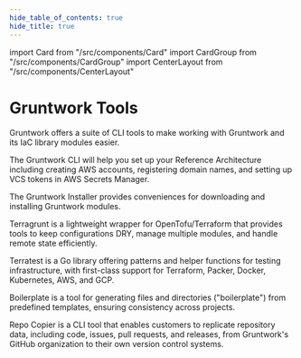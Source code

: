 ```yaml
---
hide_table_of_contents: true
hide_title: true
---
```


import Card from "/src/components/Card"
import CardGroup from "/src/components/CardGroup"
import CenterLayout from "/src/components/CenterLayout"

<CenterLayout>

# Gruntwork Tools

Gruntwork offers a suite of CLI tools to make working with Gruntwork and its IaC library modules easier.

<CardGroup cols={2}>

<Card
  title="Gruntwork CLI"
  href="https://github.com/gruntwork-io/gruntwork">
The Gruntwork CLI will help you set up your Reference Architecture including creating AWS accounts, registering domain names, and setting up VCS tokens in AWS Secrets Manager.
</Card>

<Card
  title="Gruntwork Installer"
  href="https://github.com/gruntwork-io/gruntwork-installer">
The Gruntwork Installer provides conveniences for downloading and installing Gruntwork modules.
</Card>

<Card
  title="Terragrunt"
  href="https://terragrunt.gruntwork.io">
Terragrunt is a lightweight wrapper for OpenTofu/Terraform that provides tools to keep configurations DRY, manage multiple modules, and handle remote state efficiently.
</Card>

<Card
  title="Terratest"
  href="https://terratest.gruntwork.io">
Terratest is a Go library offering patterns and helper functions for testing infrastructure, with first-class support for Terraform, Packer, Docker, Kubernetes, AWS, and GCP. 
</Card>

<Card
  title="Boilerplate"
  href="https://github.com/gruntwork-io/boilerplate"> 
Boilerplate is a tool for generating files and directories ("boilerplate") from predefined templates, ensuring consistency across projects.
</Card>

<Card
  title="Repo Copier"
  href="https://github.com/gruntwork-io/repo-copier"
  tag="enterprise"> 
Repo Copier is a CLI tool that enables customers to replicate repository data, including code, issues, pull requests, and releases, from Gruntwork's GitHub organization to their own version control systems.
</Card>

</CardGroup>

</CenterLayout>


<!-- ##DOCS-SOURCER-START
{
  "sourcePlugin": "local-copier",
  "hash": "9163aa4a6f27ddea984ff8f78e22e44b"
}
##DOCS-SOURCER-END -->
